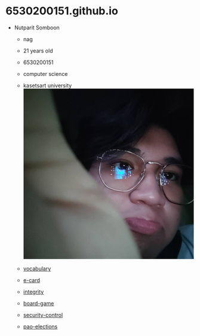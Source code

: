# 6530200151.github.io
- Nutparit Somboon
  -  nag
  -  21 years old
  -  6530200151
  -  computer science
  -  kasetsart university
 ![me](img001/456662.jpg)

    - [vocabulary](White-box-testing.md)
    - [e-card](e-card.md)
    - [integrity](integrity.md)
    - [board-game](board-game.md)
    - [security-control](security-control.md)
    - [pao-elections](pao-elections.md)
